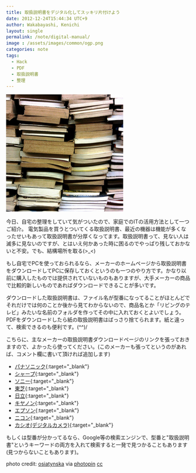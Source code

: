 ```yaml
---
title: 取扱説明書をデジタル化してスッキリ片付けよう
date: 2012-12-24T15:44:34 UTC+9
author: Wakabayashi, Kenichi
layout: single
permalink: /note/digital-manual/
image : /assets/images/common/ogp.png
categories: note
tags:
  - Hack
  - PDF
  - 取扱説明書
  - 整理
---
```

![book stack](/assets/images/2012/12/small__3287986172.jpg)

今日、自宅の整理をしていて気がついたので、家庭でのITの活用方法として一つご紹介。
電気製品を買うとついてくる取扱説明書、最近の機器は機能が多くなったせいもあって取扱説明書が分厚くなってます。取扱説明書って、見ない人は滅多に見ないのですが、とはいえ何かあった時に困るのでやっぱり残しておかないと不安。でも、結構場所を取る(&gt;_&lt;)

もし自宅でPCを使っておられるなら、メーカーのホームページから取扱説明書をダウンロードしてPCに保存しておくというのも一つのやり方です。かなり以前に購入したものでは提供されていないものもありますが、大手メーカーの商品で比較的新しいものであればダウンロードできることが多いです。

ダウンロードした取扱説明書は、ファイル名が型番になってることがほとんどでそれだけでは何のことか後から見てわからないので、商品名とか「リビングのテレビ」みたいな名前のフォルダを作ってその中に入れておくとよいでしょう。PDFをダウンロードしたら紙の取扱説明書はばっさり捨てられます。紙と違って、検索できるのも便利です。(^^)/

こちらに、主なメーカーの取扱説明書ダウンロードページのリンクを張っておきますので、よかったら使ってください。(このメーカーも張ってというのがあれば、コメント欄に書いて頂ければ追加します)

- [パナソニック](http://panasonic.co.jp/cs/personal/manual/){:target="_blank"}
- [シャープ](http://www.sharp.co.jp/support/download.html){:target="_blank"}
- [ソニー](http://www.sony.jp/support/manual.html){:target="_blank"}
- [東芝](http://www.toshiba-living.jp/search.php){:target="_blank"}
- [日立](http://www.hitachi.co.jp/support/manual/index.html){:target="_blank"}
- [キヤノン](http://cweb.canon.jp/e-support/manual/){:target="_blank"}
- [エプソン](http://www.epson.jp/support/manual/){:target="_blank"}
- [ニコン](http://www.nikon-image.com/support/manual/m_pdf.htm){:target="_blank"}
- [カシオ(デジタルカメラ)](http://support.casio.jp/manual.php?cid=001){:target="_blank"}

もしくは型番が分かってるなら、Google等の検索エンジンで、型番と"取扱説明書"というキーワードの両方を入れて検索すると一発で見つかることもあります(見つからないこともあります)。

photo credit: [osiatynska](http://www.flickr.com/photos/osiatynska/3287986172/) via [photopin](http://photopin.com) [cc](http://creativecommons.org/licenses/by-nc-nd/2.0/)
